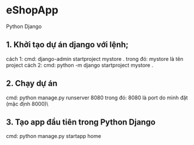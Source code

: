 # eShopApp
Python Django

## 1. Khởi tạo dự án django với lệnh;
cách 1:
cmd: django-admin startproject mystore .
trong đó: mystore là tên project
cách 2:
cmd: python -m django startproject mystore .
## 2. Chạy dự án
cmd: python manage.py runserver 8080
trong đó: 8080 là port do mình đặt (mặc định 8000)\
## 3. Tạo app đầu tiên trong Python Django
cmd: python manage.py startapp home
